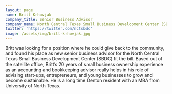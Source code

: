 ```yaml
---
layout: page
name: Britt Krhovjak
company_title: Senior Business Advisor
company_name: North Central Texas Small Business Development Center (SBDC)
twitter: 'https://twitter.com/nctsbdc'
image: /assets/img/britt-krhovjak.jpg
---
```

Britt was looking for a position where he could give back to the community, and found his place as new senior business advisor for the North Central Texas Small Business Development Center (SBDC) fit the bill. Based out of the satellite office, Britt’s 20 years of small business ownership experience as an accounting and bookkeeping advisor really helps in his role of advising start-ups, entrepreneurs, and young businesses to grow and become sustainable. He is a long time Denton resident with an MBA from University of North Texas.
